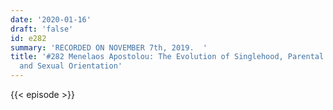 ```yaml
---
date: '2020-01-16'
draft: 'false'
id: e282
summary: 'RECORDED ON NOVEMBER 7th, 2019.  '
title: '#282 Menelaos Apostolou: The Evolution of Singlehood, Parental Mate Choice,
  and Sexual Orientation'
---
```

{{< episode >}}
